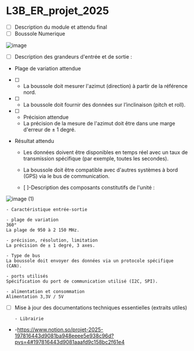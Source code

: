 # L3B_ER_projet_2025
- [ ] Description du module et attendu final
- [ ] Boussole Numerique

![image](https://github.com/user-attachments/assets/73772ac3-c29a-4dd1-940a-bab488e4cb58)

- [ ] Description des grandeurs d'entrée et de sortie :

- Plage de variation attendue
- [ ] - La boussole doit mesurer l'azimut (direction) à partir de la référence nord.
- [ ] - La boussole doit fournir des données sur l’inclinaison (pitch et roll).

- [ ] - Précision attendue
  - La précision de la mesure de l'azimut doit être dans une marge d'erreur de ± 1 degré.
 
- Résultat attendu

  - Les données doivent être disponibles en temps réel avec un taux de transmission spécifique (par exemple, toutes les secondes).

  - La boussole doit être compatible avec d'autres systèmes à bord (GPS) via le bus de communication.
      

  - [ ]-Description des composants constitutifs de l'unité :

![image (1)](https://github.com/user-attachments/assets/581d49aa-7957-4e9b-ab17-d8e5a4e88368) 

    - Caractéristique entrée-sortie 
    
    - plage de variation 
    360°
    La plage de 950 à 2 150 MHz.
    
    - précision, résolution, limitation 
    La précision de ± 1 degré, 3 axes.
    
    - Type de bus 
    La boussole doit envoyer des données via un protocole spécifique (CAN).
    
    - ports utilisés 
    Spécification du port de communication utilisé (I2C, SPI).
  
    - alimentation et consommation 
    Alimentation 3,3V / 5V
    
- [ ] Mise à jour des documentations techniques essentielles (extraits utiles)
      
      - Librairie 
- -https://www.notion.so/projet-2025-197816443d9081ba948eeee5e938c96d?pvs=4#197816443d9081aaafd9c158bc2f61e4
